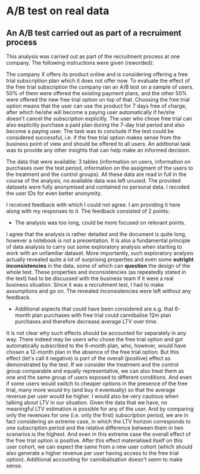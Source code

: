 # A/B test on real data
An A/B test carried out as part of a recruiment process
-------------------------------------------------------

This analysis was carried out as part of the recruitment process at one company. The following instructions were given (reworded):

The company X offers its product online and is considering offering a free trial subscription plan which it does not offer now. To evaluate the effect of the free trial subscription the company ran an A/B test on a sample of users. 50% of them were offered the existing payment plans, and the other 50% were offered the new free trial option on top of that. Choosing the free trial option means that the user can use the product for 7 days free of charge, after which he/she will become a paying user automatically if he/she doesn't cancel the subscription explicitly. The user who chose free trial can also explicitly purchase a paid plan during the 7-day trial period and also become a paying user. The task was to conclude if the test could be considered successful, i.e. if the free trial option makes sense from the business point of view and should be offered to all users. An addtional task was to provide any other insights that can help make an informed decision.

The data that were available: 3 tables (information on users, information on purchases over the test period, information on the assigment of the users to the treatment and the control groups). All these data are read in full in the course of the analysis, no available data was left unused. The provided datasets were fully anonymised and contained no personal data. I recoded the user IDs for even better anonymity.

I received feedback with which I could not agree. I am providing it here along with my responses to it. The feedback consisted of 2 points:

- The analysis was too long, could be more focused on relevant points. 

I agree that the analysis is rather detailed and the document is quite long, however a notebook is not a presentation. It is also a fundamental principle of data analysis to carry out some exploratory analysis when starting to work with an unfamiliar dataset. More importantly, such exploratory analysis actually revealed quite a lot of surprising properties and even some **outright inconsistencies** in the data, some of which can **question** the design of the whole test. These properties and inconsistencies (as repeatedly stated in the text) had to be discussed with the business team if it were a real business situation. Since it was a recruitment test, I had to make assumptions and go on. The revealed inconsistencies were left without any feedback.

- Additional aspects that could have been considered are e.g. that 6-month plan purchases with free trial could cannibalise 12m plan purchases and therefore decrease average LTV over time. 

It is not clear why such effects should be accounted for separately in any way. There indeed may be users who chose the free trial option and got automatically subscribed to the 6-month plan, who, however, would have chosen a 12-month plan in the absence of the free trial option. But this effect (let's call it negative) is part of the overall (positive) effect as demonstrated by the test. If we consider the treatment and the control group comparable and equally representative, we can also treat them as one and the same group of users exposed to different conditions. And even if some users would switch to cheaper options in the presence of the free trial, many more would try (and buy it eventually) so that the average revenue per user would be higher.
I would also be very cautious when talking about LTV in our situation. Given the data that we have, no meaningful LTV estimation is possible for any of the user. And by comparing only the revenues for one (i.e. only the first) subscription period, we are in fact considering an extreme case, in which the LTV horizon corresponds to one subscription period and the relative difference between them in two scenarios is the highest. And even in this extreme case the overall effect of the free trial option is positive. After this effect materialised itself on this user cohort, we can expect the same from a new user cohort (which should also generate a higher revenue per user having access to the free trial option). Additional accounting for cannibalisation doesn't seem to make sense.
